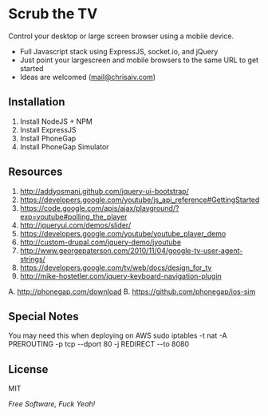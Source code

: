 Scrub the TV
=========

Control your desktop or large screen browser using a mobile device.

  - Full Javascript stack using ExpressJS, socket.io, and jQuery
  - Just point your largescreen and mobile browsers to the same URL to get started
  - Ideas are welcomed (mail@chrisaiv.com)


Installation
--------------
1. Install NodeJS + NPM
2. Install ExpressJS
3. Install PhoneGap
4. Install PhoneGap Simulator


Resources
--------------

1. http://addyosmani.github.com/jquery-ui-bootstrap/
2. https://developers.google.com/youtube/js_api_reference#GettingStarted
3. https://code.google.com/apis/ajax/playground/?exp=youtube#polling_the_player
4. http://jqueryui.com/demos/slider/
5. https://developers.google.com/youtube/youtube_player_demo
6. http://custom-drupal.com/jquery-demo/jyoutube
7. http://www.georgepaterson.com/2010/11/04/google-tv-user-agent-strings/
8. https://developers.google.com/tv/web/docs/design_for_tv
9. http://mike-hostetler.com/jquery-keyboard-navigation-plugin

A. http://phonegap.com/download
B. https://github.com/phonegap/ios-sim

Special Notes
---------------
You may need this when deploying on AWS
sudo iptables -t nat -A PREROUTING -p tcp --dport 80 -j REDIRECT --to 8080

License
-

MIT

*Free Software, Fuck Yeah!*

[chris mendez]: twitter.com/chrisaiv